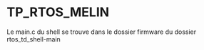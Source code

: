 # TP_RTOS_MELIN
Le main.c du shell se trouve dans le dossier firmware du dossier rtos_td_shell-main
